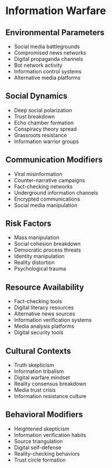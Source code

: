 # Information Warfare

## Environmental Parameters
- Social media battlegrounds
- Compromised news networks
- Digital propaganda channels
- Bot network activity
- Information control systems
- Alternative media platforms

## Social Dynamics
- Deep social polarization
- Trust breakdown
- Echo chamber formation
- Conspiracy theory spread
- Grassroots resistance
- Information warrior groups

## Communication Modifiers
- Viral misinformation
- Counter-narrative campaigns
- Fact-checking networks
- Underground information channels
- Encrypted communications
- Social media manipulation

## Risk Factors
- Mass manipulation
- Social cohesion breakdown
- Democratic process threats
- Identity manipulation
- Reality distortion
- Psychological trauma

## Resource Availability
- Fact-checking tools
- Digital literacy resources
- Alternative news sources
- Information verification systems
- Media analysis platforms
- Digital security tools

## Cultural Contexts
- Truth skepticism
- Information tribalism
- Digital warfare mindset
- Reality consensus breakdown
- Media trust crisis
- Information resistance culture

## Behavioral Modifiers
- Heightened skepticism
- Information verification habits
- Source triangulation
- Digital self-defense
- Reality-checking behaviors
- Trust circle formation 